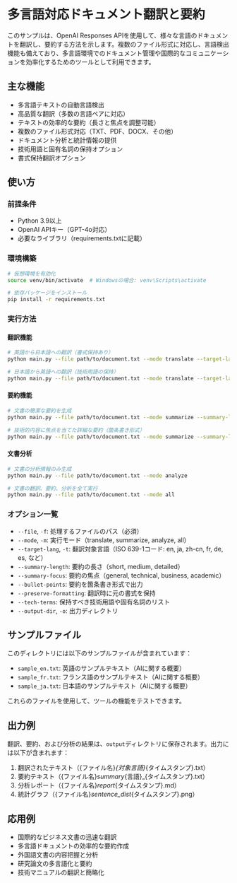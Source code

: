 # 多言語対応ドキュメント翻訳と要約

このサンプルは、OpenAI Responses APIを使用して、様々な言語のドキュメントを翻訳し、要約する方法を示します。複数のファイル形式に対応し、言語検出機能も備えており、多言語環境でのドキュメント管理や国際的なコミュニケーションを効率化するためのツールとして利用できます。

## 主な機能

- 多言語テキストの自動言語検出
- 高品質な翻訳（多数の言語ペアに対応）
- テキストの効率的な要約（長さと焦点を調整可能）
- 複数のファイル形式対応（TXT、PDF、DOCX、その他）
- ドキュメント分析と統計情報の提供
- 技術用語と固有名詞の保持オプション
- 書式保持翻訳オプション

## 使い方

### 前提条件

- Python 3.9以上
- OpenAI APIキー（GPT-4o対応）
- 必要なライブラリ（requirements.txtに記載）

### 環境構築

```bash
# 仮想環境を有効化
source venv/bin/activate  # Windowsの場合: venv\Scripts\activate

# 依存パッケージをインストール
pip install -r requirements.txt
```

### 実行方法

#### 翻訳機能

```bash
# 英語から日本語への翻訳（書式保持あり）
python main.py --file path/to/document.txt --mode translate --target-lang ja --preserve-formatting

# 日本語から英語への翻訳（技術用語の保持）
python main.py --file path/to/document.txt --mode translate --target-lang en --tech-terms "OpenAI" "GPT-4" "Transformer"
```

#### 要約機能

```bash
# 文書の簡潔な要約を生成
python main.py --file path/to/document.txt --mode summarize --summary-length short

# 技術的内容に焦点を当てた詳細な要約（箇条書き形式）
python main.py --file path/to/document.txt --mode summarize --summary-length detailed --summary-focus technical --bullet-points
```

#### 文書分析

```bash
# 文書の分析情報のみ生成
python main.py --file path/to/document.txt --mode analyze

# 文書の翻訳、要約、分析を全て実行
python main.py --file path/to/document.txt --mode all
```

### オプション一覧

- `--file`, `-f`: 処理するファイルのパス（必須）
- `--mode`, `-m`: 実行モード（translate, summarize, analyze, all）
- `--target-lang`, `-t`: 翻訳対象言語（ISO 639-1コード: en, ja, zh-cn, fr, de, es, など）
- `--summary-length`: 要約の長さ（short, medium, detailed）
- `--summary-focus`: 要約の焦点（general, technical, business, academic）
- `--bullet-points`: 要約を箇条書き形式で出力
- `--preserve-formatting`: 翻訳時に元の書式を保持
- `--tech-terms`: 保持すべき技術用語や固有名詞のリスト
- `--output-dir`, `-o`: 出力ディレクトリ

## サンプルファイル

このディレクトリには以下のサンプルファイルが含まれています：

- `sample_en.txt`: 英語のサンプルテキスト（AIに関する概要）
- `sample_fr.txt`: フランス語のサンプルテキスト（AIに関する概要）
- `sample_ja.txt`: 日本語のサンプルテキスト（AIに関する概要）

これらのファイルを使用して、ツールの機能をテストできます。

## 出力例

翻訳、要約、および分析の結果は、`output`ディレクトリに保存されます。出力には以下が含まれます：

1. 翻訳されたテキスト（{ファイル名}_{対象言語}_{タイムスタンプ}.txt）
2. 要約テキスト（{ファイル名}_summary_{言語}_{タイムスタンプ}.txt）
3. 分析レポート（{ファイル名}_report_{タイムスタンプ}.md）
4. 統計グラフ（{ファイル名}_sentence_dist_{タイムスタンプ}.png）

## 応用例

- 国際的なビジネス文書の迅速な翻訳
- 多言語ドキュメントの効率的な要約作成
- 外国語文書の内容把握と分析
- 研究論文の多言語化と要約
- 技術マニュアルの翻訳と簡略化